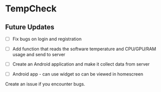 # TempCheck



## Future Updates

- [ ] Fix bugs on login and registration
- [ ] Add function that reads the software temperature and CPU/GPU/RAM usage and send to server
- [ ] Create an Android application and make it collect data from server
- [ ] Android app - can use widget so can be viewed in homescreen


Create an issue if you encounter bugs.
